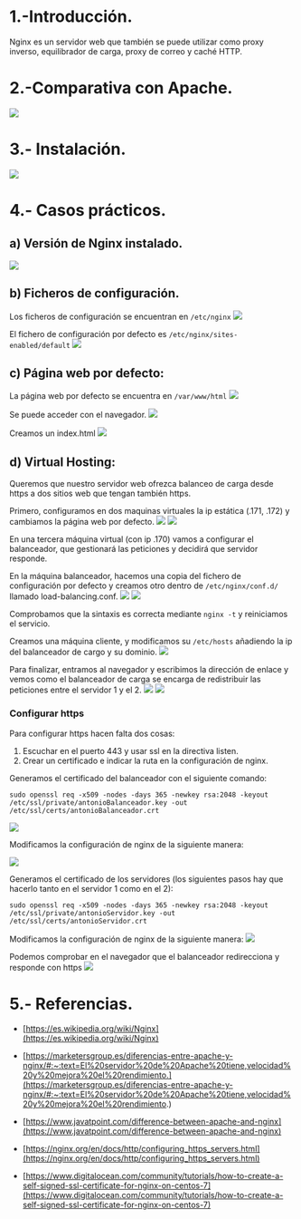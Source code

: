 # 1.-Introducción.
Nginx es un servidor web que también se puede utilizar como proxy inverso, equilibrador de carga, proxy de correo y caché HTTP.

# 2.-Comparativa con Apache.
![](imagenes/Captura.PNG)

# 3.- Instalación.
![](imagenes/instalacion.PNG)

# 4.- Casos prácticos.
## a) Versión de Nginx instalado.
![](imagenes/version.PNG)

## b) Ficheros de configuración.
Los ficheros de configuración se encuentran en `/etc/nginx`
![](imagenes/configuracion.PNG)

El fichero de configuración por defecto es `/etc/nginx/sites-enabled/default` 
![](imagenes/confdefault.PNG)


## c) Página web por defecto:
La página web por defecto se encuentra en `/var/www/html` 
![](imagenes/index.PNG)

Se puede acceder con el navegador.
![](imagenes/paginapordefecto.PNG)

Creamos un index.html
![](imagenes/personalizada.PNG)

## d) Virtual Hosting:
Queremos que nuestro servidor web ofrezca balanceo de carga desde https  a dos sitios web que tengan también https.

Primero, configuramos en dos maquinas virtuales la ip estática (.171, .172) y cambiamos la página web por defecto.
![](imagenes/servidor1index.PNG)
![](imagenes/servidor2index.PNG)

En una tercera máquina virtual (con ip .170) vamos a configurar el balanceador, que gestionará las peticiones y decidirá que servidor responde.

En la máquina balanceador, hacemos una copia del fichero de configuración por defecto y creamos otro dentro de `/etc/nginx/conf.d/` llamado load-balancing.conf.
![](imagenes/cambiarConfDefecto.PNG)
![](imagenes/configuracionBalanceador.PNG)

Comprobamos que la sintaxis es correcta mediante `nginx -t` y reiniciamos el servicio.

Creamos una máquina cliente, y modificamos su `/etc/hosts` añadiendo la ip del balanceador de cargo y su dominio.
 ![](imagenes/hostCliente.PNG)

 Para finalizar, entramos al navegador y escribimos la dirección de enlace y vemos como el balanceador de carga se encarga de redistribuir las peticiones entre el servidor 1 y el 2.
 ![](imagenes/comprobacionServidor1.PNG)
![](imagenes/comprobacionServidor2.PNG)

### Configurar https
Para configurar https hacen falta dos cosas:
1. Escuchar en el puerto 443 y usar ssl en la directiva listen.
2. Crear un certificado e indicar la ruta en la configuración de nginx.

Generamos el certificado del balanceador con el siguiente comando:

```
sudo openssl req -x509 -nodes -days 365 -newkey rsa:2048 -keyout /etc/ssl/private/antonioBalanceador.key -out /etc/ssl/certs/antonioBalanceador.crt
```

 ![](imagenes/crearCertificado.PNG)

 Modificamos la configuración de nginx de la siguiente manera:

 ![](imagenes/configuracionSSL.PNG)


Generamos el certificado de los servidores (los siguientes pasos hay que hacerlo tanto en el servidor 1 como en el 2):
```
sudo openssl req -x509 -nodes -days 365 -newkey rsa:2048 -keyout /etc/ssl/private/antonioServidor.key -out /etc/ssl/certs/antonioServidor.crt
```

Modificamos la configuración de nginx de la siguiente manera:
 ![](imagenes/configuracionSSLservidor.PNG)

Podemos comprobar en el navegador que el balanceador redirecciona y responde con https
 ![](imagenes/balanceadorNavegador.PNG)












# 5.- Referencias.
- [https://es.wikipedia.org/wiki/Nginx](https://es.wikipedia.org/wiki/Nginx)

- [https://marketersgroup.es/diferencias-entre-apache-y-nginx/#:~:text=El%20servidor%20de%20Apache%20tiene,velocidad%20y%20mejora%20el%20rendimiento.](https://marketersgroup.es/diferencias-entre-apache-y-nginx/#:~:text=El%20servidor%20de%20Apache%20tiene,velocidad%20y%20mejora%20el%20rendimiento.)

- [https://www.javatpoint.com/difference-between-apache-and-nginx](https://www.javatpoint.com/difference-between-apache-and-nginx)

- [https://nginx.org/en/docs/http/configuring_https_servers.html](https://nginx.org/en/docs/http/configuring_https_servers.html)

- [https://www.digitalocean.com/community/tutorials/how-to-create-a-self-signed-ssl-certificate-for-nginx-on-centos-7](https://www.digitalocean.com/community/tutorials/how-to-create-a-self-signed-ssl-certificate-for-nginx-on-centos-7)